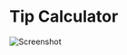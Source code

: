 # Tip Calculator
![Screenshot](https://github.com/zderick/Tip-Calculator/blob/master/TipCalculator.JPG)

